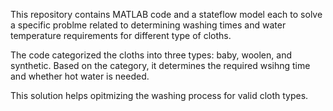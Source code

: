 This repository contains MATLAB code and a stateflow model each to solve a specific problme related to determining washing times and water temperature requirements for different type of cloths. 

The code categorized the cloths into three types: baby, woolen, and synthetic. Based on the category, it determines the required wsihng time and whether hot water is needed.

This solution helps opitmizing the washing process for valid cloth types.
